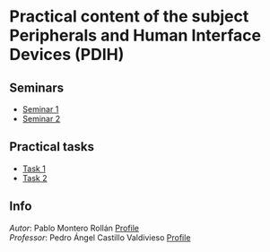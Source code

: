 # Practical content of the subject Peripherals and Human Interface Devices (PDIH)
## Seminars
* [Seminar 1](./Seminars/Seminar-1)
* [Seminar 2](./Seminars/Seminar-2)

## Practical tasks
* [Task 1](./Tasks/Task-1)
* [Task 2](./Tasks/Task-2)

## Info
_Autor_: Pablo Montero Rollán [Profile](https://github.com/pabmonrol)\
_Professor_: Pedro Ángel Castillo Valdivieso [Profile](https://github.com/pacastillo)
